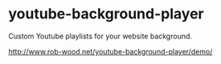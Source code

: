 # youtube-background-player
Custom Youtube playlists for your website background.


http://www.rob-wood.net/youtube-background-player/demo/